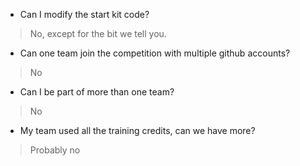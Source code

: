 * Can I modify the start kit code?
> No, except for the bit we tell you.
* Can one team join the competition with multiple github accounts?
> No
* Can I be part of more than one team?
> No
* My team used all the training credits, can we have more?
> Probably no
